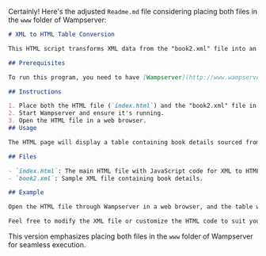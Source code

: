 
Certainly! Here's the adjusted `Readme.md` file considering placing both files in the `www` folder of Wampserver:

```markdown
# XML to HTML Table Conversion

This HTML script transforms XML data from the "book2.xml" file into an HTML table. The provided JavaScript code utilizes XMLHttpRequest to fetch the XML content and then dynamically generates an HTML table with relevant book details.

## Prerequisites

To run this program, you need to have [Wampserver](http://www.wampserver.com/) installed on your system.

## Instructions

1. Place both the HTML file (`index.html`) and the "book2.xml" file in the `www` folder of Wampserver.
2. Start Wampserver and ensure it's running.
3. Open the HTML file in a web browser.
## Usage

The HTML page will display a table containing book details sourced from the "book2.xml" file.

## Files

- `index.html`: The main HTML file with JavaScript code for XML to HTML table conversion.
- `book2.xml`: Sample XML file containing book details.

## Example

Open the HTML file through Wampserver in a web browser, and the table with book details will be rendered.

Feel free to modify the XML file or customize the HTML code to suit your specific needs.
```

This version emphasizes placing both files in the `www` folder of Wampserver for seamless execution.
